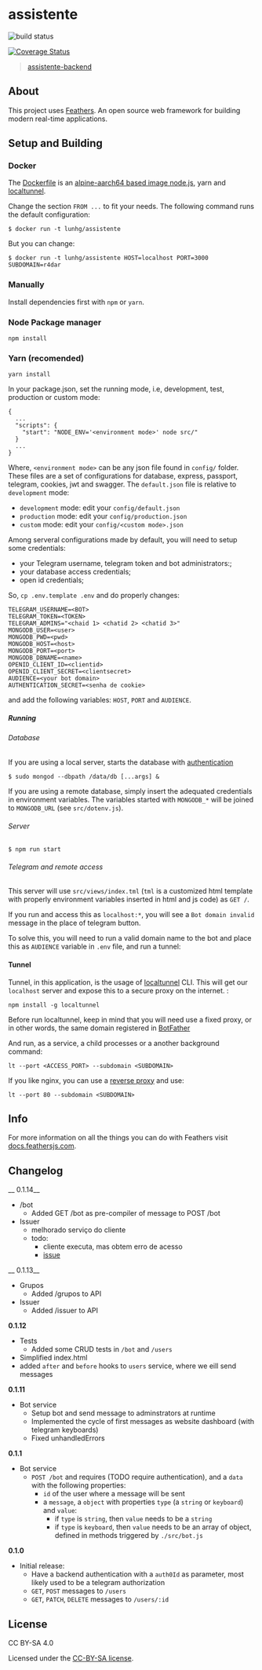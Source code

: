 # assistente

![[build status](https://travis-ci.org/lunhg/Assistente.svg?branch=master)](https://travis-ci.org/lunhg/Assistente.svg?branch=master)

[![Coverage Status](https://coveralls.io/repos/github/lunhg/Assistente/badge.svg?branch=master)](https://coveralls.io/github/lunhg/Assistente?branch=master)

> [assistente-backend](https://travis-ci.org/lunhg/Assistente)

## About

This project uses [Feathers](http://feathersjs.com). An open source web framework for building modern real-time applications.

## Setup and Building

### Docker

The [Dockerfile](/Dockerfile) is an [alpine-aarch64 based image node.js](https://hub.docker.com/r/forumi0721alpineaarch64/alpine-aarch64-nodejs-docker-hub-api/), yarn and [localtunnel](https://www.npmjs.com/package/localtunnel).

Change the section `FROM ...` to fit your needs. The following command runs the default configuration:

```
$ docker run -t lunhg/assistente
```

But you can change:


```
$ docker run -t lunhg/assistente HOST=localhost PORT=3000 SUBDOMAIN=r4dar
```

### Manually

Install dependencies first with `npm` or `yarn`.

### Node Package manager

```
npm install
```

### Yarn (recomended)

```
yarn install
```


In your package.json, set the running mode, i.e, development, test, production or custom mode:

```
{
  ...
  "scripts": {
    "start": "NODE_ENV='<environment mode>' node src/"
  } 
  ...
}
```

Where, `<environment mode>` can be any json file found in `config/` folder. These files are a set of configurations for database, express, passport, telegram, cookies, jwt and swagger. The `default.json` file is relative to `development` mode:

- `development` mode: edit your `config/default.json`
- `production` mode: edit your `config/production.json`
- `custom` mode: edit your `config/<custom mode>.json`


Among serveral configurations made by default, you will need to setup some credentials:

  - your Telegram username, telegram token and bot administrators:; 
  - your database access credentials;
  - open id credentials;

So, `cp .env.template .env` and do properly changes:

```
TELEGRAM_USERNAME=<BOT> 
TELEGRAM_TOKEN=<TOKEN>
TELEGRAM_ADMINS="<chaid 1> <chatid 2> <chatid 3>"
MONGODB_USER=<user>
MONGODB_PWD=<pwd>
MONGODB_HOST=<host>
MONGODB_PORT=<port>
MONGODB_DBNAME=<name>
OPENID_CLIENT_ID=<clientid>
OPENID_CLIENT_SECRET=<clientsecret>
AUDIENCE=<your bot domain>
AUTHENTICATION_SECRET=<senha de cookie>
```

and add the following variables: `HOST`, `PORT` and `AUDIENCE`.

##### Running

###### Database

If you are using a local server, starts the database with [authentication](https://docs.mongodb.com/manual/reference/program/mongo/#mongo-shell-authentication-options)

```
$ sudo mongod --dbpath /data/db [...args] &
```

If you are using a remote database, simply insert the adequated credentials in environment variables. The variables started with `MONGODB_*` will be joined to `MONGODB_URL` (see `src/dotenv.js`).

###### Server

```
$ npm run start
```

###### Telegram and remote access

This server will use `src/views/index.tml` (`tml` is a customized html template with properly environment variables inserted in html and js code) as `GET /`.

If you run and access this as `localhost:*`, you will see a `Bot domain invalid` message in the place of telegram button.

To solve this, you will need to run a valid domain name to the bot and place this as `AUDIENCE` variable in `.env` file, and run a tunnel:

#### Tunnel

Tunnel, in this application, is the usage of [localtunnel](https://www.npmjs.com/package/localtunnel) CLI. This will get our `localhost` server and expose this to a secure proxy on the internet. :

```
npm install -g localtunnel
```

Before run localtunnel, keep in mind that you will need use a fixed proxy, or in other words, the same domain registered in [BotFather](tg://resolve?domain=botfather&start=true)

And run, as a service, a child processes or a another background command:

```
lt --port <ACCESS_PORT> --subdomain <SUBDOMAIN>
```

If you like nginx, you can use a [reverse proxy](/assistente.conf) and use:

```
lt --port 80 --subdomain <SUBDOMAIN>
```

## Info

For more information on all the things you can do with Feathers visit [docs.feathersjs.com](http://docs.feathersjs.com).

## Changelog


__ 0.1.14__

- /bot
  - Added GET /bot as pre-compiler of message to POST /bot
- Issuer
  - melhorado serviço do cliente
  - todo:
	- cliente executa, mas obtem erro de acesso
	- [issue](https://github.com/R4dar/InteligenciaColetivaBot/issues/2) 


__ 0.1.13__

- Grupos
  - Added /grupos to API
- Issuer
  - Added /issuer to API

__0.1.12__

- Tests
  - Added some CRUD tests in `/bot` and `/users`
- Simplified index.html
- added `after` and `before` hooks to `users` service, where we eill send messages

__0.1.11__

- Bot service
  - Setup bot and send message to adminstrators at runtime
  - Implemented the cycle of first messages as website dashboard (with telegram keyboards)
  - Fixed unhandledErrors

__0.1.1__

- Bot service
  - `POST /bot` and requires (TODO require authentication), and a `data` with the following properties:
	- `id` of the user where a message will be sent
	- a `message`,  a `object` with properties `type` (a `string` or `keyboard`) and `value`:
	  - if `type` is `string`, then `value`  needs to be a `string`
	  - if `type` is `keyboard`, then `value`  needs to be an array of object, defined in methods triggered by `./src/bot.js`
  

__0.1.0__

- Initial release:
  - Have a backend authentication with a `auth0Id` as parameter, most likely used to be a telegram authorization 
  - `GET`, `POST` messages to `/users`
  - `GET`, `PATCH`, `DELETE` messages to `/users/:id`
  
## License

CC BY-SA 4.0

Licensed under the [CC-BY-SA license](LICENSE).
